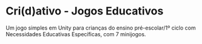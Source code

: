 # Cri(d)ativo - Jogos Educativos
Um jogo simples em Unity para crianças do ensino pré-escolar/1º ciclo com Necessidades Educativas Específicas, com 7 minijogos.
